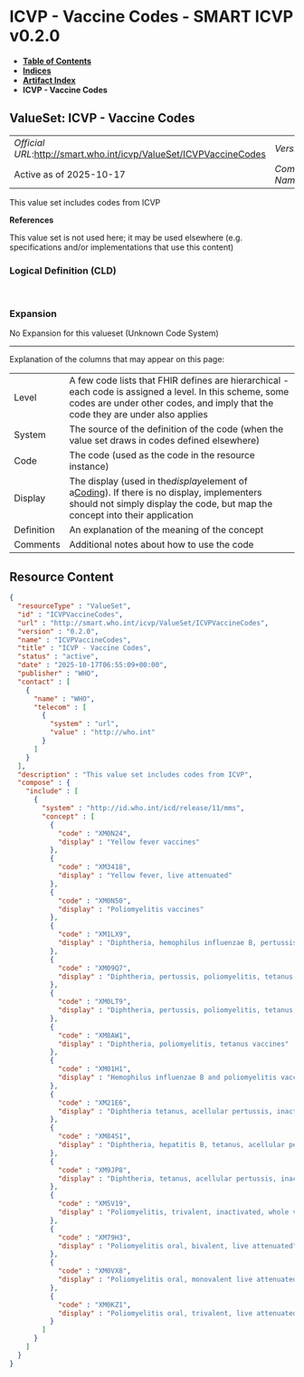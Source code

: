 # ICVP - Vaccine Codes - SMART ICVP v0.2.0

* [**Table of Contents**](toc.md)
* [**Indices**](indices.md)
* [**Artifact Index**](artifacts.md)
* **ICVP - Vaccine Codes**

## ValueSet: ICVP - Vaccine Codes 

| | |
| :--- | :--- |
| *Official URL*:http://smart.who.int/icvp/ValueSet/ICVPVaccineCodes | *Version*:0.2.0 |
| Active as of 2025-10-17 | *Computable Name*:ICVPVaccineCodes |

 
This value set includes codes from ICVP 

 **References** 

This value set is not used here; it may be used elsewhere (e.g. specifications and/or implementations that use this content)

### Logical Definition (CLD)

 

### Expansion

No Expansion for this valueset (Unknown Code System)

-------

 Explanation of the columns that may appear on this page: 

| | |
| :--- | :--- |
| Level | A few code lists that FHIR defines are hierarchical - each code is assigned a level. In this scheme, some codes are under other codes, and imply that the code they are under also applies |
| System | The source of the definition of the code (when the value set draws in codes defined elsewhere) |
| Code | The code (used as the code in the resource instance) |
| Display | The display (used in the*display*element of a[Coding](http://hl7.org/fhir/R4/datatypes.html#Coding)). If there is no display, implementers should not simply display the code, but map the concept into their application |
| Definition | An explanation of the meaning of the concept |
| Comments | Additional notes about how to use the code |



## Resource Content

```json
{
  "resourceType" : "ValueSet",
  "id" : "ICVPVaccineCodes",
  "url" : "http://smart.who.int/icvp/ValueSet/ICVPVaccineCodes",
  "version" : "0.2.0",
  "name" : "ICVPVaccineCodes",
  "title" : "ICVP - Vaccine Codes",
  "status" : "active",
  "date" : "2025-10-17T06:55:09+00:00",
  "publisher" : "WHO",
  "contact" : [
    {
      "name" : "WHO",
      "telecom" : [
        {
          "system" : "url",
          "value" : "http://who.int"
        }
      ]
    }
  ],
  "description" : "This value set includes codes from ICVP",
  "compose" : {
    "include" : [
      {
        "system" : "http://id.who.int/icd/release/11/mms",
        "concept" : [
          {
            "code" : "XM0N24",
            "display" : "Yellow fever vaccines"
          },
          {
            "code" : "XM3418",
            "display" : "Yellow fever, live attenuated"
          },
          {
            "code" : "XM0N50",
            "display" : "Poliomyelitis vaccines"
          },
          {
            "code" : "XM1LX9",
            "display" : "Diphtheria, hemophilus influenzae B, pertussis, poliomyelitis, tetanus vaccines"
          },
          {
            "code" : "XM09Q7",
            "display" : "Diphtheria, pertussis, poliomyelitis, tetanus vaccines"
          },
          {
            "code" : "XM0LT9",
            "display" : "Diphtheria, pertussis, poliomyelitis, tetanus, hepatitis B vaccines"
          },
          {
            "code" : "XM8AW1",
            "display" : "Diphtheria, poliomyelitis, tetanus vaccines"
          },
          {
            "code" : "XM01H1",
            "display" : "Hemophilus influenzae B and poliomyelitis vaccines"
          },
          {
            "code" : "XM21E6",
            "display" : "Diphtheria tetanus, acellular pertussis, inactivated polio virus, haemophilus Influenzae type B vaccines"
          },
          {
            "code" : "XM84S1",
            "display" : "Diphtheria, hepatitis B, tetanus, acellular pertussis, inactivated polio virus, haemophilus Influenzae type B vaccines"
          },
          {
            "code" : "XM9JP8",
            "display" : "Diphtheria, tetanus, acellular pertussis, inactivated polio virus vaccines"
          },
          {
            "code" : "XM5V19",
            "display" : "Poliomyelitis, trivalent, inactivated, whole virus"
          },
          {
            "code" : "XM79H3",
            "display" : "Poliomyelitis oral, bivalent, live attenuated"
          },
          {
            "code" : "XM0VX8",
            "display" : "Poliomyelitis oral, monovalent live attenuated"
          },
          {
            "code" : "XM0KZ1",
            "display" : "Poliomyelitis oral, trivalent, live attenuated"
          }
        ]
      }
    ]
  }
}

```
